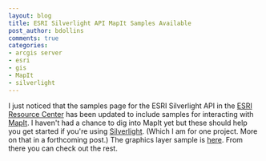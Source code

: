 ```yaml
---
layout: blog
title: ESRI Silverlight API MapIt Samples Available
post_author: bdollins
comments: true
categories:
- arcgis server
- esri
- gis
- MapIt
- silverlight
---
```


I just noticed that the samples page for the ESRI Silverlight API in the <a href="http://resources.esri.com/gateway/index.cfm">ESRI Resource Center</a> has been updated to include samples for interacting with <a href="http://www.esri.com/software/mapit/index.html">MapIt</a>. I haven't had a chance to dig into MapIt yet but these should help you get started if you're using <a href="http://silverlight.net/">Silverlight</a>. (Which I am for one project. More on that in a forthcoming post.) The graphics layer sample is <a href="http://resources.esri.com/help/9.3/arcgisserver/apis/silverlight/samples/start.htm#MapItGraphicsLayer">here</a>. From there you can check out the rest.
